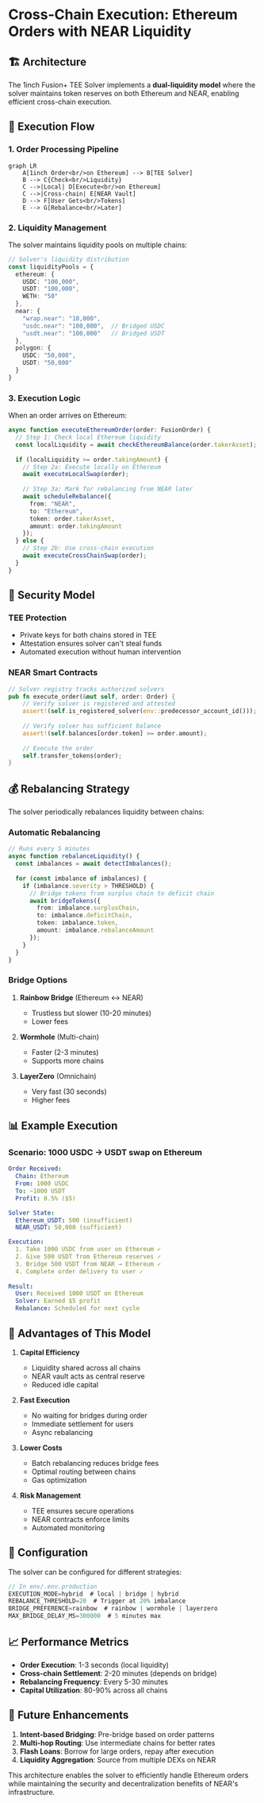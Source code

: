 # Cross-Chain Execution: Ethereum Orders with NEAR Liquidity

## 🏗️ Architecture

The 1inch Fusion+ TEE Solver implements a **dual-liquidity model** where the solver maintains token reserves on both Ethereum and NEAR, enabling efficient cross-chain execution.

## 🔄 Execution Flow

### 1. Order Processing Pipeline

```mermaid
graph LR
    A[1inch Order<br/>on Ethereum] --> B[TEE Solver]
    B --> C{Check<br/>Liquidity}
    C -->|Local| D[Execute<br/>on Ethereum]
    C -->|Cross-chain| E[NEAR Vault]
    D --> F[User Gets<br/>Tokens]
    E --> G[Rebalance<br/>Later]
```

### 2. Liquidity Management

The solver maintains liquidity pools on multiple chains:

```typescript
// Solver's liquidity distribution
const liquidityPools = {
  ethereum: {
    USDC: "100,000",
    USDT: "100,000",
    WETH: "50"
  },
  near: {
    "wrap.near": "10,000",
    "usdc.near": "100,000",  // Bridged USDC
    "usdt.near": "100,000"   // Bridged USDT
  },
  polygon: {
    USDC: "50,000",
    USDT: "50,000"
  }
}
```

### 3. Execution Logic

When an order arrives on Ethereum:

```typescript
async function executeEthereumOrder(order: FusionOrder) {
  // Step 1: Check local Ethereum liquidity
  const localLiquidity = await checkEthereumBalance(order.takerAsset);
  
  if (localLiquidity >= order.takingAmount) {
    // Step 2a: Execute locally on Ethereum
    await executeLocalSwap(order);
    
    // Step 3a: Mark for rebalancing from NEAR later
    await scheduleRebalance({
      from: "NEAR",
      to: "Ethereum",
      token: order.takerAsset,
      amount: order.takingAmount
    });
  } else {
    // Step 2b: Use cross-chain execution
    await executeCrossChainSwap(order);
  }
}
```

## 🔐 Security Model

### TEE Protection
- Private keys for both chains stored in TEE
- Attestation ensures solver can't steal funds
- Automated execution without human intervention

### NEAR Smart Contracts
```rust
// Solver registry tracks authorized solvers
pub fn execute_order(&mut self, order: Order) {
    // Verify solver is registered and attested
    assert!(self.is_registered_solver(env::predecessor_account_id()));
    
    // Verify solver has sufficient balance
    assert!(self.balances[order.token] >= order.amount);
    
    // Execute the order
    self.transfer_tokens(order);
}
```

## 💰 Rebalancing Strategy

The solver periodically rebalances liquidity between chains:

### Automatic Rebalancing
```typescript
// Runs every 5 minutes
async function rebalanceLiquidity() {
  const imbalances = await detectImbalances();
  
  for (const imbalance of imbalances) {
    if (imbalance.severity > THRESHOLD) {
      // Bridge tokens from surplus chain to deficit chain
      await bridgeTokens({
        from: imbalance.surplusChain,
        to: imbalance.deficitChain,
        token: imbalance.token,
        amount: imbalance.rebalanceAmount
      });
    }
  }
}
```

### Bridge Options
1. **Rainbow Bridge** (Ethereum ↔ NEAR)
   - Trustless but slower (10-20 minutes)
   - Lower fees

2. **Wormhole** (Multi-chain)
   - Faster (2-3 minutes)
   - Supports more chains

3. **LayerZero** (Omnichain)
   - Very fast (30 seconds)
   - Higher fees

## 📊 Example Execution

### Scenario: 1000 USDC → USDT swap on Ethereum

```yaml
Order Received:
  Chain: Ethereum
  From: 1000 USDC
  To: ~1000 USDT
  Profit: 0.5% ($5)

Solver State:
  Ethereum_USDT: 500 (insufficient)
  NEAR_USDT: 50,000 (sufficient)

Execution:
  1. Take 1000 USDC from user on Ethereum ✓
  2. Give 500 USDT from Ethereum reserves ✓
  3. Bridge 500 USDT from NEAR → Ethereum ✓
  4. Complete order delivery to user ✓
  
Result:
  User: Received 1000 USDT on Ethereum
  Solver: Earned $5 profit
  Rebalance: Scheduled for next cycle
```

## 🎯 Advantages of This Model

1. **Capital Efficiency**
   - Liquidity shared across all chains
   - NEAR vault acts as central reserve
   - Reduced idle capital

2. **Fast Execution**
   - No waiting for bridges during order
   - Immediate settlement for users
   - Async rebalancing

3. **Lower Costs**
   - Batch rebalancing reduces bridge fees
   - Optimal routing between chains
   - Gas optimization

4. **Risk Management**
   - TEE ensures secure operations
   - NEAR contracts enforce limits
   - Automated monitoring

## 🔧 Configuration

The solver can be configured for different strategies:

```typescript
// In env/.env.production
EXECUTION_MODE=hybrid  # local | bridge | hybrid
REBALANCE_THRESHOLD=20  # Trigger at 20% imbalance
BRIDGE_PREFERENCE=rainbow  # rainbow | wormhole | layerzero
MAX_BRIDGE_DELAY_MS=300000  # 5 minutes max
```

## 📈 Performance Metrics

- **Order Execution**: 1-3 seconds (local liquidity)
- **Cross-chain Settlement**: 2-20 minutes (depends on bridge)
- **Rebalancing Frequency**: Every 5-30 minutes
- **Capital Utilization**: 80-90% across all chains

## 🚀 Future Enhancements

1. **Intent-based Bridging**: Pre-bridge based on order patterns
2. **Multi-hop Routing**: Use intermediate chains for better rates
3. **Flash Loans**: Borrow for large orders, repay after execution
4. **Liquidity Aggregation**: Source from multiple DEXs on NEAR

This architecture enables the solver to efficiently handle Ethereum orders while maintaining the security and decentralization benefits of NEAR's infrastructure.